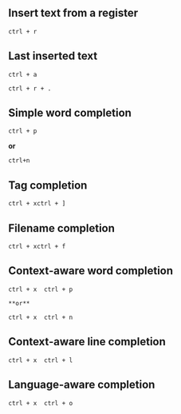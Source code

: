Insert text from a register
--------------------------
```vm
ctrl + r
```


Last inserted text
------------------
```vim
ctrl + a
```

```vim
ctrl + r + .
```

Simple word completion
----------------------
```vim
ctrl + p
```

**or**

```vim
ctrl+n
```

Tag completion
--------------
```vim
ctrl + xctrl + ]
```


Filename completion
-------------------
```vim
ctrl + xctrl + f
```

Context-aware word completion
-----------------------------
```vim
ctrl + x  ctrl + p

**or**

ctrl + x  ctrl + n
```

Context-aware line completion
-----------------------------
```vim
ctrl + x  ctrl + l
```

Language-aware completion
-------------------------
```vim
ctrl + x  ctrl + o
```